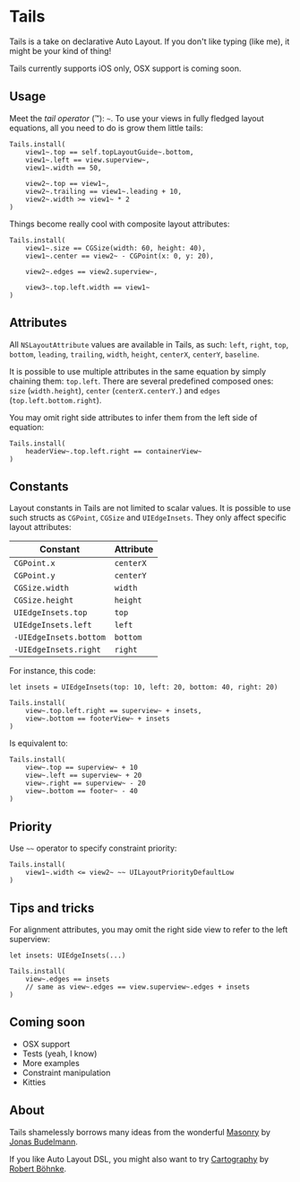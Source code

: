 # Tails

Tails is a take on declarative Auto Layout. If you don't like typing (like me), it might be your kind of thing!

Tails currently supports iOS only, OSX support is coming soon.

## Usage

Meet the *tail operator* (™): `~`. To use your views in fully fledged layout equations, all you need to do is grow them little tails:

```
Tails.install(
    view1~.top == self.topLayoutGuide~.bottom,
    view1~.left == view.superview~,
    view1~.width == 50,

    view2~.top == view1~,
    view2~.trailing == view1~.leading + 10,
    view2~.width >= view1~ * 2
)
```

Things become really cool with composite layout attributes:

```
Tails.install(
    view1~.size == CGSize(width: 60, height: 40),
    view1~.center == view2~ - CGPoint(x: 0, y: 20),

    view2~.edges == view2.superview~,
    
    view3~.top.left.width == view1~
)
```

## Attributes

All `NSLayoutAttribute` values are available in Tails, as such: `left`, `right`, `top`, `bottom`, `leading`, `trailing`, `width`, `height`, `centerX`, `centerY`, `baseline`.

It is possible to use multiple attributes in the same equation by simply chaining them: `top.left`. There are several predefined composed ones: `size` (`width.height`), `center` (`centerX.centerY.`) and `edges` (`top.left.bottom.right`).

You may omit right side attributes to infer them from the left side of equation:
```
Tails.install(
    headerView~.top.left.right == containerView~
)
```

## Constants

Layout constants in Tails are not limited to scalar values. It is possible to use such structs as `CGPoint`, `CGSize` and `UIEdgeInsets`. They only affect specific layout attributes:

Constant               | Attribute
---------------------- | ---------
`CGPoint.x`            | `centerX`
`CGPoint.y`            | `centerY`
`CGSize.width`         | `width`
`CGSize.height`        | `height`
`UIEdgeInsets.top`     | `top`
`UIEdgeInsets.left`    | `left`
`-UIEdgeInsets.bottom` | `bottom`
`-UIEdgeInsets.right`  | `right`

For instance, this code:

```
let insets = UIEdgeInsets(top: 10, left: 20, bottom: 40, right: 20)

Tails.install(
    view~.top.left.right == superview~ + insets,
    view~.bottom == footerView~ + insets
)
```

Is equivalent to:

```
Tails.install(
    view~.top == superview~ + 10
    view~.left == superview~ + 20
    view~.right == superview~ - 20
    view~.bottom == footer~ - 40
)
```

## Priority

Use `~~` operator to specify constraint priority:

```
Tails.install(
    view1~.width <= view2~ ~~ UILayoutPriorityDefaultLow
)
```

## Tips and tricks

For alignment attributes, you may omit the right side view to refer to the left superview:

```
let insets: UIEdgeInsets(...)

Tails.install(
    view~.edges == insets
    // same as view~.edges == view.superview~.edges + insets
)
```

## Coming soon

- OSX support
- Tests (yeah, I know)
- More examples
- Constraint manipulation
- Kitties

## About

Tails shamelessly borrows many ideas from the wonderful [Masonry](https://github.com/Masonry/Masonry) by [Jonas Budelmann](https://github.com/cloudkite).

If you like Auto Layout DSL, you might also want to try [Cartography](https://github.com/robb/Cartography) by [Robert Böhnke](https://github.com/robb).
